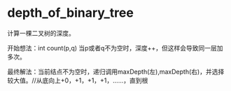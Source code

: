 # depth_of_binary_tree

计算一棵二叉树的深度。

开始想法：int count(p,q)
当p或者q不为空时，深度++，但这样会导致同一层加多次。

最终解法：当前结点不为空时，递归调用maxDepth(左),maxDepth(右)，并选择较大值。//从底向上+0，+1，+1，+1，……，直到根
